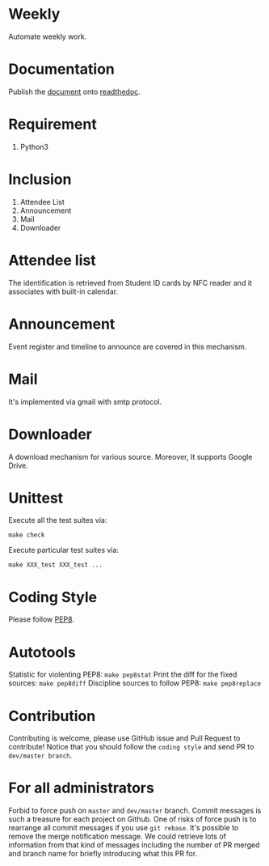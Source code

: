 # Weekly
Automate weekly work.

# Documentation

Publish the [document](http://weekly.readthedocs.io/en/feature-docs/) onto [readthedoc](https://readthedocs.org/).

# Requirement
1. Python3

# Inclusion
1. Attendee List
2. Announcement
3. Mail
4. Downloader

# Attendee list
The identification is retrieved from Student ID cards by NFC reader and it associates with built-in calendar.

# Announcement
Event register and timeline to announce are covered in this mechanism.

# Mail
It's implemented via gmail with smtp protocol.

# Downloader
A download mechanism for various source. Moreover, It supports Google Drive.

# Unittest
Execute all the test suites via:
```shell=
make check
```
Execute particular test suites via:
```shell=
make XXX_test XXX_test ...
```

# Coding Style
Please follow [PEP8](https://www.python.org/dev/peps/pep-0008/).

# Autotools
Statistic for violenting PEP8:
`make pep8stat`
Print the diff for the fixed sources:
`make pep8diff`
Discipline sources to follow PEP8:
`make pep8replace`

# Contribution
Contributing is welcome, please use GitHub issue and Pull Request to contribute!
Notice that you should follow the `coding style` and send PR to `dev/master branch`.

# For all administrators
Forbid to force push on `master` and `dev/master` branch. Commit messages is such a 
treasure for each project on Github. One of risks of force push is to rearrange all 
commit messages if you use `git rebase`. It's possible to remove the merge notification
message. We could retrieve lots of information from that kind of messages including 
the number of PR merged and branch name for briefly introducing what this PR for.
